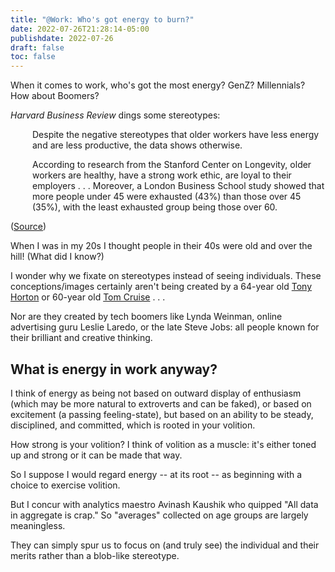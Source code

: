 ```yaml
---
title: "@Work: Who's got energy to burn?"
date: 2022-07-26T21:28:14-05:00
publishdate: 2022-07-26
draft: false
toc: false
---
```


When it comes to work, who's got the most energy? GenZ? Millennials? How about Boomers?

<em>Harvard Business Review</em> dings some stereotypes:

<div style="padding-left: 2.5em;"><p>Despite the negative stereotypes that older workers have less energy and are less productive, the data shows otherwise. </p></div>

<div style="padding-left: 2.5em;"><p>According to research from the Stanford Center on Longevity, older workers are healthy, have a strong work ethic, are loyal to their employers . . .  Moreover, a London Business School study showed that more people under 45 were exhausted (43%) than those over 45 (35%), with the least exhausted group being those over 60.</p></div>

(<a href="https://hbr.org/2019/08/5-ways-to-respond-to-ageism-in-a-job-interview" target="blank">Source</a>)

When I was in my 20s I thought people in their 40s were old and over the hill! (What did I know?) 

I wonder why we fixate on stereotypes instead of seeing individuals. These conceptions/images certainly aren't being created by a 64-year old <a href="https://www.tonal.com/blog/introducing-tony-hortons-new-workouts-with-tonal/" target="blank">Tony Horton</a> or 60-year old <a href="https://variety.com/2022/film/news/tom-cruise-days-off-work-1235278344/" target="blank">Tom Cruise</a>  . . . 

Nor are they created by tech boomers like Lynda Weinman, online advertising guru Leslie Laredo, or the late Steve Jobs: all people known for their brilliant and creative thinking.

## What is energy in work anyway?

I think of energy as being not based on outward display of enthusiasm (which may be more natural to extroverts and can be faked), or based on excitement (a passing feeling-state), but based on an ability to be steady, disciplined, and committed, which is rooted in your volition. 

How strong is your volition? I think of volition as a muscle: it's either toned up and strong or it can be made that way.

So I suppose I would regard energy -- at its root -- as beginning with a choice to exercise volition. 

But I concur with analytics maestro Avinash Kaushik who quipped "All data in aggregate is crap." So "averages" collected on age groups are largely meaningless. 

They can simply spur us to focus on (and truly see) the individual and their merits rather than a blob-like stereotype. 
